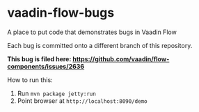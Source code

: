 # vaadin-flow-bugs
A place to put code that demonstrates bugs in Vaadin Flow

Each bug is committed onto a different branch of this repository.

**This bug is filed here: https://github.com/vaadin/flow-components/issues/2636**

How to run this:

1. Run `mvn package jetty:run`
1. Point browser at `http://localhost:8090/demo`
